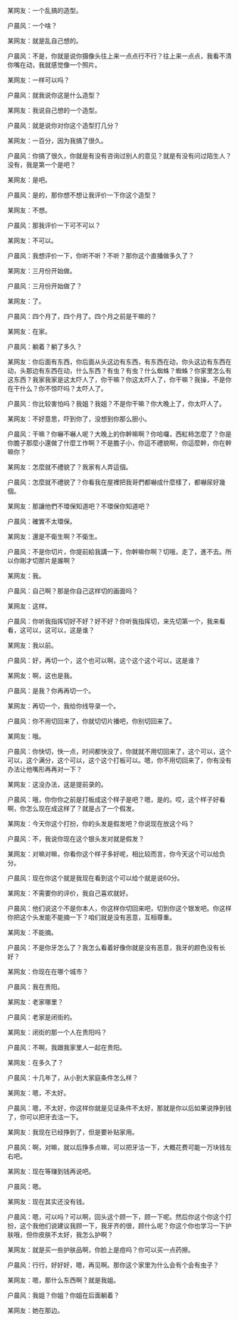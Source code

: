某网友：一个乱搞的造型。

户晨风：一个啥？

某网友：就是乱自己想的。

户晨风：不是，你就是说你摄像头往上来一点点行不行？往上来一点点，我看不清你嘴在动，我就感觉像一个照片。

某网友：一样可以吗？

户晨风：就我说你这是什么造型？

某网友：我说自己想的一个造型。

户晨风：就是说你对你这个造型打几分？

某网友：一百分，因为我搞了很久。

户晨风：你搞了很久，你就是有没有咨询过别人的意见？就是有没有问过陌生人？没有，我是第一个是吧？

某网友：是吧。

户晨风：是的，那你想不想让我评价一下你这个造型？

某网友：不想。

户晨风：那我评价一下可不可以？

某网友：不可以。

户晨风：我想评价一下，你听不听？不听？那你这个直播做多久了？

某网友：三月份开始做。

户晨风：三月份开始做了？

某网友：了。

户晨风：四个月了，四个月了。四个月之前是干嘛的？

某网友：在家。

户晨风：躺着？躺了多久？

某网友：你后面有东西，你后面从头这边有东西，有东西在动，你头这边有东西在动，头那边有东西在动，什么东西？有虫？有虫？什么蜘蛛？蜘蛛？你家里怎么有这东西？我家我家是这太吓人了，你干嘛？你这太吓人了，你干嘛？我操，不是你在干什么？你不惊吓吗？太吓人了。

户晨风：你比较害怕吗？我姐？我姐？不是你干嘛？你大晚上了，你太吓人了。

某网友：不好意思，吓到你了，没想到你那么胆小。

户晨风：干嘛？你嚇不嚇人呢？大晚上的你幹嘛啊？你哈囉，西紅柿怎麼了？你是你膽子那麼小還做了什麼工作啊？不是膽子小，你這不禮貌啊，你這麼幹，你在幹嘛你？

某网友：怎麼就不禮貌了？我家有人弄這個。

户晨风：怎麼就不禮貌了？你看我在屋裡把我哥們都嚇成什麼樣了，都嚇尿好幾個。

某网友：那讓他們不環保知道吧？不環保你知道吧？

户晨风：確實不太環保。

某网友：還是不衛生啊？不衛生。

户晨风：不是你切片，你提前給我講一下，你幹嘛你啊？切哦，走了，進不去。所以你剛才切那片是誰啊？

某网友：我。

户晨风：自己啊？那是你自己这样切的画面吗？

某网友：这样。

户晨风：你听我指挥切好不好？好不好？你听我指挥切，来先切第一个，我来看看，这可以，这可以，这是谁？

某网友：我以前。

户晨风：好，再切一个，这个也可以啊，这个这个这个可以，这是谁？

某网友：啊，这也是我。

户晨风：是我？你再再切一个。

某网友：再切一个，我给你线导录一个。

户晨风：你不用切回来了，你就切切片播吧，你别切回来了。

某网友：哦。

户晨风：你快切，快一点，时间都快没了，你就就不用切回来了，这个可以，这个可以，这个满分，这个可以，这个这个打板可以。嗯，你不用切回来了，你有没有办法让他嘴形再再对一下？

某网友：这没办法，这是提前录的。

户晨风：哦，你你你之前是打板成这个样子是吧？嗯，是的。哎，这个样子好看啊，你怎么现在成这样了？就是占了一个假发。

某网友：今天你这个打扮，你的头发是假发吧？你说现在放这个吗？

户晨风：不，我说你现在这个银头发对就是假发？

某网友：对嘛对嘛，你看你这个样子多好呢，相比较而言，你今天这个可以给负分。

户晨风：现在你这个就是我现在看到这个可以给个就是说60分。

某网友：不需要你的评价，我自己喜欢就好。

户晨风：他们说这个不是你本人，你这样你切回来吧，切到你这个银发吧。你这样你把这个头发能不能摘一下？咱们就是没有恶意，互相尊重。

某网友：不能摘。

户晨风：不是你牙怎么了？我怎么看着好像你就是没有恶意，我牙的颜色没有长好？

某网友：你现在在哪个城市？

户晨风：我在贵阳。

某网友：老家哪里？

户晨风：老家是闭街的。

某网友：闭街的那一个人在贵阳吗？

户晨风：不啊，我跟我家里人一起在贵阳。

某网友：在多久了？

户晨风：十几年了，从小到大家庭条件怎么样？

某网友：嗯，不太好。

户晨风：嗯，不太好，你这样你就是见证条件不太好，那就是你以后如果说挣到钱了，你可以把牙去沽一下。

某网友：我现在已经挣到了，但是要补贴家用。

户晨风：啊，对嘛，就以后挣多点嘛，可以把牙沽一下，大概花费可能一万块钱左右吧。

某网友：现在等赚到钱再说吧。

户晨风：嗯。

某网友：现在其实还没有钱。

户晨风：嗯，可以吗？可以啊，回头这个顾一下，顾一下呢。然后你这个你这个打扮，这个我他们说建议我顾一下，我牙齐的很，顾什么呢？你这个你也学习一下护肤哦，但你皮肤不太好，我怎么护啊？

某网友：就是买一些护肤品啊，你脸上是痘吗？你可以买一点药擦。

户晨风：行行，好好好，嗯，再见啊。那你这个家里为什么会有个会有虫子？

某网友：嗯，那什么东西啊？就是我姐。

户晨风：我姐？你姐？你姐在后面躺着？

某网友：她在那边。